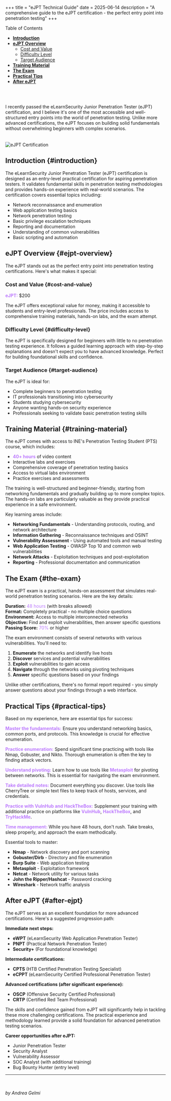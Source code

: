 +++
title = "eJPT Technical Guide"
date = 2025-06-14
description = "A comprehensive guide to the eJPT certification - the perfect entry point into penetration testing"
+++

<div class="has-toc">
<div class="ox-hugo-toc toc">
    <div class="heading">Table of Contents</div>
    <ul>
        <li><a href="#introduction"><strong>Introduction</strong></a></li>
        <li><a href="#ejpt-overview"><strong>eJPT Overview</strong></a>
            <ul>
                <li><a href="#cost-and-value">Cost and Value</a></li>
                <li><a href="#difficulty-level">Difficulty Level</a></li>
                <li><a href="#target-audience">Target Audience</a></li>
            </ul>
        </li>
        <li><a href="#training-material"><strong>Training Material</strong></a></li>
        <li><a href="#the-exam"><strong>The Exam</strong></a></li>
        <li><a href="#practical-tips"><strong>Practical Tips</strong></a></li>
        <li><a href="#after-ejpt"><strong>After eJPT</strong></a></li>
    </ul>
</div>
</div>
<br><br>

I recently passed the eLearnSecurity Junior Penetration Tester (eJPT) certification, and I believe it's one of the most accessible and well-structured entry points into the world of penetration testing. Unlike more advanced certifications, the eJPT focuses on building solid fundamentals without overwhelming beginners with complex scenarios.
<br><br><br>
<img src="blog/images/ejpt.png" alt="eJPT Certification" style="display: block; margin: 0 auto;" />

## Introduction {#introduction}

The eLearnSecurity Junior Penetration Tester (eJPT) certification is designed as an entry-level practical certification for aspiring penetration testers. It validates fundamental skills in penetration testing methodologies and provides hands-on experience with real-world scenarios. The certification covers essential topics including:

- Network reconnaissance and enumeration
- Web application testing basics
- Network penetration testing
- Basic privilege escalation techniques
- Reporting and documentation
- Understanding of common vulnerabilities
- Basic scripting and automation

## eJPT Overview {#ejpt-overview}

The eJPT stands out as the perfect entry point into penetration testing certifications. Here's what makes it special:

### Cost and Value {#cost-and-value}

<a style="color: #bc7afe; text-decoration: none; cursor: default;">**eJPT:**</a> $200

The eJPT offers exceptional value for money, making it accessible to students and entry-level professionals. The price includes access to comprehensive training materials, hands-on labs, and the exam attempt.

### Difficulty Level {#difficulty-level}

The eJPT is specifically designed for beginners with little to no penetration testing experience. It follows a guided learning approach with step-by-step explanations and doesn't expect you to have advanced knowledge. Perfect for building foundational skills and confidence.

### Target Audience {#target-audience}

The eJPT is ideal for:
- Complete beginners to penetration testing
- IT professionals transitioning into cybersecurity
- Students studying cybersecurity
- Anyone wanting hands-on security experience
- Professionals seeking to validate basic penetration testing skills

## Training Material {#training-material}

The eJPT comes with access to INE's Penetration Testing Student (PTS) course, which includes:

- <a style="color: #bc7afe; text-decoration: none; cursor: default;">**40+ hours**</a> of video content
- Interactive labs and exercises
- Comprehensive coverage of penetration testing basics
- Access to virtual labs environment
- Practice exercises and assessments

The training is well-structured and beginner-friendly, starting from networking fundamentals and gradually building up to more complex topics. The hands-on labs are particularly valuable as they provide practical experience in a safe environment.

Key learning areas include:

- **Networking Fundamentals** - Understanding protocols, routing, and network architecture
- **Information Gathering** - Reconnaissance techniques and OSINT
- **Vulnerability Assessment** - Using automated tools and manual testing
- **Web Application Testing** - OWASP Top 10 and common web vulnerabilities
- **Network Attacks** - Exploitation techniques and post-exploitation
- **Reporting** - Professional documentation and communication

## The Exam {#the-exam}

The eJPT exam is a practical, hands-on assessment that simulates real-world penetration testing scenarios. Here are the key details:

**Duration:** <a style="color: #bc7afe; text-decoration: none; cursor: default;">48 hours</a> (with breaks allowed)  
**Format:** Completely practical - no multiple choice questions  
**Environment:** Access to multiple interconnected networks  
**Objective:** Find and exploit vulnerabilities, then answer specific questions  
**Passing Score:** <a style="color: #bc7afe; text-decoration: none; cursor: default;">70%</a> or higher

The exam environment consists of several networks with various vulnerabilities. You'll need to:

1. **Enumerate** the networks and identify live hosts
2. **Discover** services and potential vulnerabilities
3. **Exploit** vulnerabilities to gain access
4. **Navigate** through the networks using pivoting techniques
5. **Answer** specific questions based on your findings

Unlike other certifications, there's no formal report required - you simply answer questions about your findings through a web interface.

## Practical Tips {#practical-tips}

Based on my experience, here are essential tips for success:

<a style="color: #bc7afe; text-decoration: none; cursor: default;">**Master the fundamentals:**</a> Ensure you understand networking basics, common ports, and protocols. This knowledge is crucial for effective enumeration.

<a style="color: #bc7afe; text-decoration: none; cursor: default;">**Practice enumeration:**</a> Spend significant time practicing with tools like Nmap, Gobuster, and Nikto. Thorough enumeration is often the key to finding attack vectors.

<a style="color: #bc7afe; text-decoration: none; cursor: default;">**Understand pivoting:**</a> Learn how to use tools like <a style="color: #bc7afe; text-decoration: none; cursor: default;">**Metasploit**</a> for pivoting between networks. This is essential for navigating the exam environment.

<a style="color: #bc7afe; text-decoration: none; cursor: default;">**Take detailed notes:**</a> Document everything you discover. Use tools like CherryTree or simple text files to keep track of hosts, services, and credentials.

<a style="color: #bc7afe; text-decoration: none; cursor: default;">**Practice with VulnHub and HackTheBox:**</a> Supplement your training with additional practice on platforms like <a style="color: #bc7afe; text-decoration: none; cursor: default;">**VulnHub**</a>, <a style="color: #bc7afe; text-decoration: none; cursor: default;">**HackTheBox**</a>, and <a style="color: #bc7afe; text-decoration: none; cursor: default;">**TryHackMe**</a>.

<a style="color: #bc7afe; text-decoration: none; cursor: default;">**Time management:**</a> While you have 48 hours, don't rush. Take breaks, sleep properly, and approach the exam methodically.

Essential tools to master:

- **Nmap** - Network discovery and port scanning
- **Gobuster/Dirb** - Directory and file enumeration
- **Burp Suite** - Web application testing
- **Metasploit** - Exploitation framework
- **Netcat** - Network utility for various tasks
- **John the Ripper/Hashcat** - Password cracking
- **Wireshark** - Network traffic analysis

## After eJPT {#after-ejpt}

The eJPT serves as an excellent foundation for more advanced certifications. Here's a suggested progression path:

**Immediate next steps:**
- **eWPT** (eLearnSecurity Web Application Penetration Tester)
- **PNPT** (Practical Network Penetration Tester)
- **Security+** (For foundational knowledge)

**Intermediate certifications:**
- **CPTS** (HTB Certified Penetration Testing Specialist)
- **eCPPT** (eLearnSecurity Certified Professional Penetration Tester)

**Advanced certifications (after significant experience):**
- **OSCP** (Offensive Security Certified Professional)
- **CRTP** (Certified Red Team Professional)

The skills and confidence gained from eJPT will significantly help in tackling these more challenging certifications. The practical experience and methodology learned provide a solid foundation for advanced penetration testing scenarios.

**Career opportunities after eJPT:**
- Junior Penetration Tester
- Security Analyst
- Vulnerability Assessor
- SOC Analyst (with additional training)
- Bug Bounty Hunter (entry level)

---
<br><br>
*by Andrea Gelmi*
